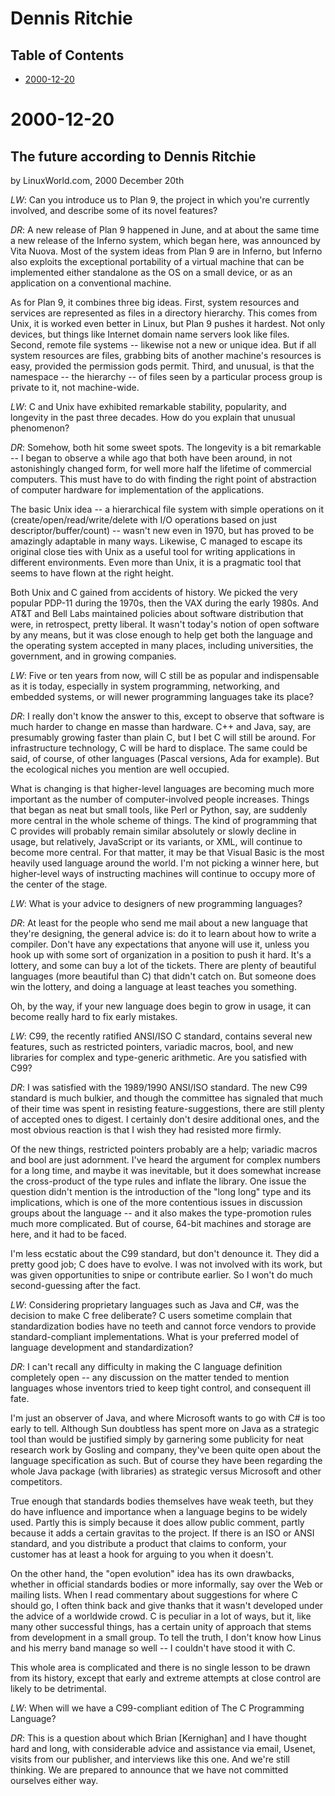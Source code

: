 # Dennis Ritchie

## Table of Contents

- [2000-12-20](#2000-12-20)

#  <a name='2000-12-20'>2000-12-20</a>

## The future according to Dennis Ritchie

by LinuxWorld.com, 2000 December 20th

*LW*: Can you introduce us to Plan 9, the project in which you're currently involved, and describe some of its novel features?

*DR*: A new release of Plan 9 happened in June, and at about the same time a new release of the Inferno system, which began here, was announced by Vita Nuova. Most of the system ideas from Plan 9 are in Inferno, but Inferno also exploits the exceptional portability of a virtual machine that can be implemented either standalone as the OS on a small device, or as an application on a conventional machine.

As for Plan 9, it combines three big ideas. First, system resources and services are represented as files in a directory hierarchy. This comes from Unix, it is worked even better in Linux, but Plan 9 pushes it hardest. Not only devices, but things like Internet domain name servers look like files. Second, remote file systems -- likewise not a new or unique idea. But if all system resources are files, grabbing bits of another machine's resources is easy, provided the permission gods permit. Third, and unusual, is that the namespace -- the hierarchy -- of files seen by a particular process group is private to it, not machine-wide.

*LW*: C and Unix have exhibited remarkable stability, popularity, and longevity in the past three decades. How do you explain that unusual phenomenon?

*DR*: Somehow, both hit some sweet spots. The longevity is a bit remarkable -- I began to observe a while ago that both have been around, in not astonishingly changed form, for well more half the lifetime of commercial computers. This must have to do with finding the right point of abstraction of computer hardware for implementation of the applications.

The basic Unix idea -- a hierarchical file system with simple operations on it (create/open/read/write/delete with I/O operations based on just descriptor/buffer/count) -- wasn't new even in 1970, but has proved to be amazingly adaptable in many ways. Likewise, C managed to escape its original close ties with Unix as a useful tool for writing applications in different environments. Even more than Unix, it is a pragmatic tool that seems to have flown at the right height.

Both Unix and C gained from accidents of history. We picked the very popular PDP-11 during the 1970s, then the VAX during the early 1980s. And AT&T and Bell Labs maintained policies about software distribution that were, in retrospect, pretty liberal. It wasn't today's notion of open software by any means, but it was close enough to help get both the language and the operating system accepted in many places, including universities, the government, and in growing companies.

*LW*: Five or ten years from now, will C still be as popular and indispensable as it is today, especially in system programming, networking, and embedded systems, or will newer programming languages take its place?

*DR*: I really don't know the answer to this, except to observe that software is much harder to change en masse than hardware. C++ and Java, say, are presumably growing faster than plain C, but I bet C will still be around. For infrastructure technology, C will be hard to displace. The same could be said, of course, of other languages (Pascal versions, Ada for example). But the ecological niches you mention are well occupied.

 What is changing is that higher-level languages are becoming much more important as the number of computer-involved people increases. Things that began as neat but small tools, like Perl or Python, say, are suddenly more central in the whole scheme of things. The kind of programming that C provides will probably remain similar absolutely or slowly decline in usage, but relatively, JavaScript or its variants, or XML, will continue to become more central. For that matter, it may be that Visual Basic is the most heavily used language around the world. I'm not picking a winner here, but higher-level ways of instructing machines will continue to occupy more of the center of the stage.

*LW*: What is your advice to designers of new programming languages? 

*DR*: At least for the people who send me mail about a new language that they're designing, the general advice is: do it to learn about how to write a compiler. Don't have any expectations that anyone will use it, unless you hook up with some sort of organization in a position to push it hard. It's a lottery, and some can buy a lot of the tickets. There are plenty of beautiful languages (more beautiful than C) that didn't catch on. But someone does win the lottery, and doing a language at least teaches you something.

Oh, by the way, if your new language does begin to grow in usage, it can become really hard to fix early mistakes.

*LW*: C99, the recently ratified ANSI/ISO C standard, contains several new features, such as restricted pointers, variadic macros, bool, and new libraries for complex and type-generic arithmetic. Are you satisfied with C99?

*DR*: I was satisfied with the 1989/1990 ANSI/ISO standard. The new C99 standard is much bulkier, and though the committee has signaled that much of their time was spent in resisting feature-suggestions, there are still plenty of accepted ones to digest. I certainly don't desire additional ones, and the most obvious reaction is that I wish they had resisted more firmly.

Of the new things, restricted pointers probably are a help; variadic macros and bool are just adornment. I've heard the argument for complex numbers for a long time, and maybe it was inevitable, but it does somewhat increase the cross-product of the type rules and inflate the library. One issue the question didn't mention is the introduction of the "long long" type and its implications, which is one of the more contentious issues in discussion groups about the language -- and it also makes the type-promotion rules much more complicated. But of course, 64-bit machines and storage are here, and it had to be faced.

I'm less ecstatic about the C99 standard, but don't denounce it. They did a pretty good job; C does have to evolve. I was not involved with its work, but was given opportunities to snipe or contribute earlier. So I won't do much second-guessing after the fact.

*LW*: Considering proprietary languages such as Java and C#, was the decision to make C free deliberate? C users sometime complain that standardization bodies have no teeth and cannot force vendors to provide standard-compliant implementations. What is your preferred model of language development and standardization?

*DR*: I can't recall any difficulty in making the C language definition completely open -- any discussion on the matter tended to mention languages whose inventors tried to keep tight control, and consequent ill fate. 

I'm just an observer of Java, and where Microsoft wants to go with C# is too early to tell. Although Sun doubtless has spent more on Java as a strategic tool than would be justified simply by garnering some publicity for neat research work by Gosling and company, they've been quite open about the language specification as such. But of course they have been regarding the whole Java package (with libraries) as strategic versus Microsoft and other competitors.

True enough that standards bodies themselves have weak teeth, but they do have influence and importance when a language begins to be widely used. Partly this is simply because it does allow public comment, partly because it adds a certain gravitas to the project. If there is an ISO or ANSI standard, and you distribute a product that claims to conform, your customer has at least a hook for arguing to you when it doesn't.

On the other hand, the "open evolution" idea has its own drawbacks, whether in official standards bodies or more informally, say over the Web or mailing lists. When I read commentary about suggestions for where C should go, I often think back and give thanks that it wasn't developed under the advice of a worldwide crowd. C is peculiar in a lot of ways, but it, like many other successful things, has a certain unity of approach that stems from development in a small group. To tell the truth, I don't know how Linus and his merry band manage so well -- I couldn't have stood it with C.

This whole area is complicated and there is no single lesson to be drawn from its history, except that early and extreme attempts at close control are likely to be detrimental.

*LW*: When will we have a C99-compliant edition of The C Programming Language?

*DR*: This is a question about which Brian [Kernighan] and I have thought hard and long, with considerable advice and assistance via email, Usenet, visits from our publisher, and interviews like this one. And we're still thinking. We are prepared to announce that we have not committed ourselves either way.
